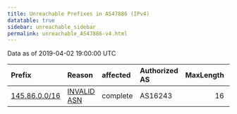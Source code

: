 ```yaml
---
title: Unreachable Prefixes in AS47886 (IPv4)
datatable: true
sidebar: unreachable_sidebar
permalink: unreachable_AS47886-v4.html
---
```


Data as of 2019-04-02 19:00:00 UTC


<div class="datatable-begin"></div>

| Prefix                                               | Reason                                                                                               | affected   | Authorized AS   |   MaxLength | Anchor                                         |   unreachable /24s |
|:-----------------------------------------------------|:-----------------------------------------------------------------------------------------------------|:-----------|:----------------|------------:|:-----------------------------------------------|-------------------:|
| [145.86.0.0/16](https://stat.ripe.net/145.86.0.0/16) | [INVALID ASN](https://rpki-validator.ripe.net/announcement-preview?asn=AS47886&prefix=145.86.0.0/16) | complete   | AS16243         |          16 | [RIPE](unreachable_RIPE_NCC_RPKI_Root-v4.html) |                256 |

<div class="datatable-end"></div>
